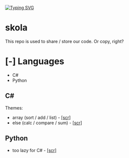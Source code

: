 [![Typing SVG](https://readme-typing-svg.demolab.com?font=Fira+Code&pause=1000&color=F782DD&random=false&width=435&lines=Welcome%2C+fellow+coder!;or+may+i+say+cheater%3F+Huh%3F;%3AP)](https://git.io/typing-svg)

# skola
This repo is used to share / store our code. Or copy, right?

# [-] Languages
  * C#
  * Python
## C#
  Themes:
  * array (sort / add / list) - [[scr]](https://github.com/wrexik/skola/tree/main/Programing/CS/array)
  * else (calc / compare / sum) - [[scr]](https://github.com/wrexik/skola/tree/main/Programing/CS)

## Python
  * too lazy for C# - [[scr]](https://github.com/wrexik/skola/tree/main/Programing/Python)
     

